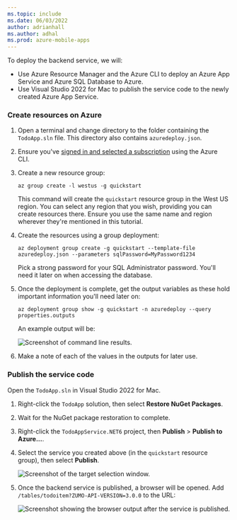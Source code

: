 ```yaml
---
ms.topic: include
ms.date: 06/03/2022
author: adrianhall
ms.author: adhal
ms.prod: azure-mobile-apps
---
```


To deploy the backend service, we will:

* Use Azure Resource Manager and the Azure CLI to deploy an Azure App Service and Azure SQL Database to Azure.
* Use Visual Studio 2022 for Mac to publish the service code to the newly created Azure App Service.

### Create resources on Azure

1. Open a terminal and change directory to the folder containing the `TodoApp.sln` file. This directory also contains `azuredeploy.json`.
2. Ensure you've [signed in and selected a subscription](/cli/azure/authenticate-azure-cli) using the Azure CLI.
3. Create a new resource group:

    ``` azurecli
    az group create -l westus -g quickstart
    ```

    This command will create the `quickstart` resource group in the West US region.  You can select any region that you wish, providing you can create resources there.  Ensure you use the same name and region wherever they're mentioned in this tutorial.

4. Create the resources using a group deployment:

    ``` azurecli
    az deployment group create -g quickstart --template-file azuredeploy.json --parameters sqlPassword=MyPassword1234
    ```

    Pick a strong password for your SQL Administrator password.  You'll need it later on when accessing the database.

5. Once the deployment is complete, get the output variables as these hold important information you'll need later on:

    ``` azurecli
    az deployment group show -g quickstart -n azuredeploy --query properties.outputs
    ```

    An example output will be:

    ![Screenshot of command line results.](~/mobile-apps/azure-mobile-apps/media/quickstart/mac/deploy-back-end-outputs.png)

6. Make a note of each of the values in the outputs for later use.

### Publish the service code

Open the `TodoApp.sln` in Visual Studio 2022 for Mac. 

1. Right-click the `TodoApp` solution, then select **Restore NuGet Packages**.
2. Wait for the NuGet package restoration to complete.
3. Right-click the `TodoAppService.NET6` project, then **Publish** > **Publish to Azure...**.
4. Select the service you created above (in the `quickstart` resource group), then select **Publish**.

    ![Screenshot of the target selection window.](~/mobile-apps/azure-mobile-apps/media/quickstart/mac/publish-back-end-target.png)

5. Once the backend service is published, a browser will be opened. Add `/tables/todoitem?ZUMO-API-VERSION=3.0.0` to the URL:

    ![Screenshot showing the browser output after the service is published.](~/mobile-apps/azure-mobile-apps/media/quickstart/mac/publish-back-end-success.png)
